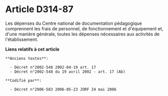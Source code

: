 # Article D314-87

Les dépenses du Centre national de documentation pédagogique comprennent les frais de personnel, de fonctionnement et
d'équipement et, d'une manière générale, toutes les dépenses nécessaires aux activités de l'établissement.

**Liens relatifs à cet article**

	**Anciens textes**:

	  - Décret n°2002-548 2002-04-19 art. 17
	  - Décret n°2002-548 du 19 avril 2002 - art. 17 (Ab)

	**Codifié par**:

	  - Décret n°2006-583 2006-05-23 JORF 24 mai 2006
